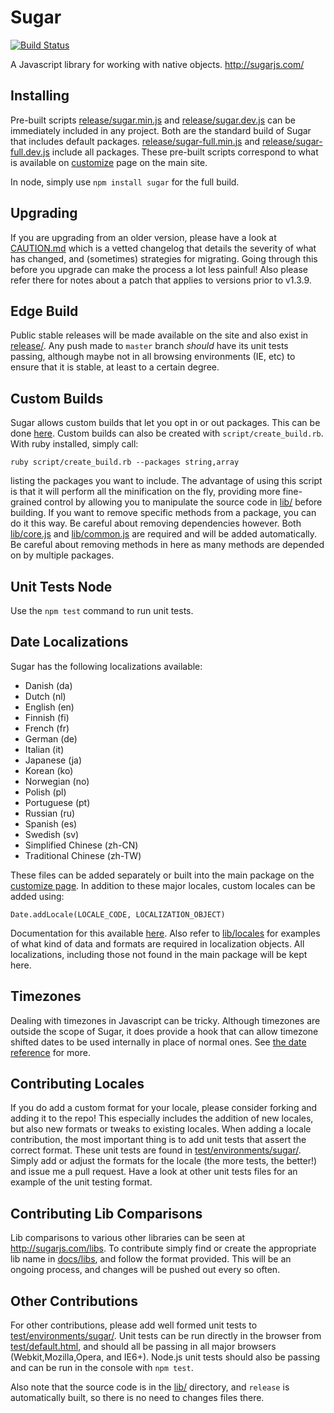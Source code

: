 # Sugar

[![Build Status](https://secure.travis-ci.org/andrewplummer/Sugar.png)](http://travis-ci.org/andrewplummer/Sugar)

A Javascript library for working with native objects.
http://sugarjs.com/

## Installing

Pre-built scripts [release/sugar.min.js](release/sugar.min.js) and [release/sugar.dev.js](release/sugar.dev.js) can be immediately included in any project. Both are the standard build of Sugar that includes default packages. [release/sugar-full.min.js](release/sugar-full.min.js) and [release/sugar-full.dev.js](release/sugar-full.dev.js) include all packages. These pre-built scripts correspond to what is available on [customize](http://sugarjs.com/customize) page on the main site.

In node, simply use `npm install sugar` for the full build.


## Upgrading

If you are upgrading from an older version, please have a look at [CAUTION.md](CAUTION.md) which is a vetted changelog
that details the severity of what has changed, and (sometimes) strategies for migrating.
Going through this before you upgrade can make the process a lot less painful!
Also please refer there for notes about a patch that applies to versions prior to v1.3.9.


## Edge Build

Public stable releases will be made available on the site and also exist in [release/](release/).
Any push made to `master` branch *should* have its unit tests passing, although maybe not
in all browsing environments (IE, etc) to ensure that it is stable, at least to a certain degree.


## Custom Builds

Sugar allows custom builds that let you opt in or out packages. This can be done [here](http://sugarjs.com/customize).
Custom builds can also be created with `script/create_build.rb`. With ruby installed, simply call:

```
ruby script/create_build.rb --packages string,array
```

listing the packages you want to include. The advantage of using this
script is that it will perform all the minification on the fly, providing more fine-grained control by allowing you to
manipulate the source code in [lib/](lib/) before building. If you want to remove specific methods from a package, you can do it this way.
Be careful about removing dependencies however. Both [lib/core.js](lib/core.js) and [lib/common.js](lib/common.js) are required and will be added automatically. Be careful about removing methods in here as many methods are depended on by multiple packages.


## Unit Tests Node

Use the `npm test` command to run unit tests.


## Date Localizations

Sugar has the following localizations available:

- Danish (da)
- Dutch (nl)
- English (en)
- Finnish (fi)
- French (fr)
- German (de)
- Italian (it)
- Japanese (ja)
- Korean (ko)
- Norwegian (no)
- Polish (pl)
- Portuguese (pt)
- Russian (ru)
- Spanish (es)
- Swedish (sv)
- Simplified Chinese (zh-CN)
- Traditional Chinese (zh-TW)


These files can be added separately or built into the main package on the [customize page](http://sugarjs.com/customize).
In addition to these major locales, custom locales can be added using:

```
Date.addLocale(LOCALE_CODE, LOCALIZATION_OBJECT)
```

Documentation for this available [here](http://sugarjs.com/dates). Also refer to [lib/locales](lib/locales) for examples of what kind of data and formats are required in localization objects. All localizations, including those not found in the main package will be kept here.



## Timezones

Dealing with timezones in Javascript can be tricky. Although timezones are outside the scope of Sugar, it does provide a hook that can allow timezone shifted dates to be used internally in place of normal ones. See [the date reference](http://sugarjs.com/dates#timezones) for more.


## Contributing Locales

If you do add a custom format for your locale, please consider forking and adding it to the repo! This especially includes the addition of new locales, but also new formats or tweaks to existing locales. When adding a locale contribution, the most important thing is to add unit tests that assert the correct format. These unit tests are found in [test/environments/sugar/](test/environments/sugar/). Simply add or adjust the formats for the locale (the more tests, the better!) and issue me a pull request. Have a look at other unit tests files for an example of the unit testing format.


## Contributing Lib Comparisons

Lib comparisons to various other libraries can be seen at http://sugarjs.com/libs. To contribute simply find or create the appropriate lib name in [docs/libs](docs/libs), and follow the format provided. This will be an ongoing process, and changes will be pushed out every so often.


## Other Contributions

For other contributions, please add well formed unit tests to [test/environments/sugar/](test/environments/sugar/). Unit tests can be run directly in the browser from [test/default.html](test/default.html), and should all be passing in all major browsers (Webkit,Mozilla,Opera, and IE6+). Node.js unit tests should also be passing and can be run in the console with `npm test`.

Also note that the source code is in the [lib/](lib/) directory, and `release` is automatically built, so there is no need to changes files there.

